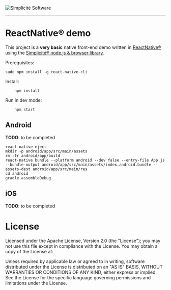 ![Simplicit&eacute; Software](https://www.simplicite.io/resources/logos/logo250.png)
* * *

ReactNative&reg; demo
=====================

This project is a **very basic** native front-end demo written in [ReactNative&reg;](https://facebook.github.io/react-native/)
using the [Simplicit&eacute;&reg; node.js &amp; browser library](ihttps://github.com/simplicitesoftware/nodejs-api).

Prerequisites:

	sudo npm install -g react-native-cli

Install:

        npm install

Run in dev mode:

        npm start

Android
-------

**TODO**: to be completed

	react-native eject
	mkdir -p android/app/src/main/assets
	rm -fr android/app/build
	react-native bundle --platform android --dev false --entry-file App.js --bundle-output android/app/src/main/assets/index.android.bundle --assets-dest android/app/src/main/res
	cd android
	gradle assembleDebug

iOS
---

**TODO**: to be completed

License
=======

Licensed under the Apache License, Version 2.0 (the "License");
you may not use this file except in compliance with the License.
You may obtain a copy of the License at:

[](http://www.apache.org/licenses/LICENSE-2.0)

Unless required by applicable law or agreed to in writing, software
distributed under the License is distributed on an "AS IS" BASIS,
WITHOUT WARRANTIES OR CONDITIONS OF ANY KIND, either express or implied.
See the License for the specific language governing permissions and
limitations under the License.

